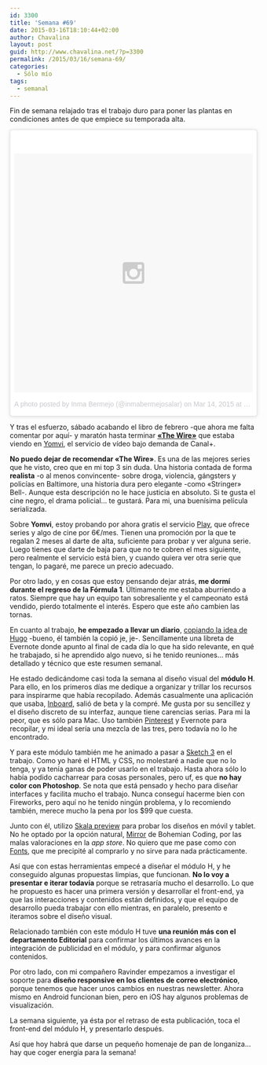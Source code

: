 ```yaml
---
id: 3300
title: 'Semana #69'
date: 2015-03-16T18:10:44+02:00
author: Chavalina
layout: post
guid: http://www.chavalina.net/?p=3300
permalink: /2015/03/16/semana-69/
categories:
  - Sólo mío
tags:
  - semanal
---
```

Fin de semana relajado tras el trabajo duro para poner las plantas en condiciones antes de que empiece su temporada alta.

<blockquote class="instagram-media" data-instgrm-version="4" style=" background:#FFF; border:0; border-radius:3px; box-shadow:0 0 1px 0 rgba(0,0,0,0.5),0 1px 10px 0 rgba(0,0,0,0.15); margin: 1px; max-width:658px; padding:0; width:99.375%; width:-webkit-calc(100% - 2px); width:calc(100% - 2px);"><div style="padding:8px;"> <div style=" background:#F8F8F8; line-height:0; margin-top:40px; padding:50% 0; text-align:center; width:100%;"> <div style=" background:url(data:image/png;base64,iVBORw0KGgoAAAANSUhEUgAAACwAAAAsCAMAAAApWqozAAAAGFBMVEUiIiI9PT0eHh4gIB4hIBkcHBwcHBwcHBydr+JQAAAACHRSTlMABA4YHyQsM5jtaMwAAADfSURBVDjL7ZVBEgMhCAQBAf//42xcNbpAqakcM0ftUmFAAIBE81IqBJdS3lS6zs3bIpB9WED3YYXFPmHRfT8sgyrCP1x8uEUxLMzNWElFOYCV6mHWWwMzdPEKHlhLw7NWJqkHc4uIZphavDzA2JPzUDsBZziNae2S6owH8xPmX8G7zzgKEOPUoYHvGz1TBCxMkd3kwNVbU0gKHkx+iZILf77IofhrY1nYFnB/lQPb79drWOyJVa/DAvg9B/rLB4cC+Nqgdz/TvBbBnr6GBReqn/nRmDgaQEej7WhonozjF+Y2I/fZou/qAAAAAElFTkSuQmCC); display:block; height:44px; margin:0 auto -44px; position:relative; top:-22px; width:44px;"></div></div><p style=" color:#c9c8cd; font-family:Arial,sans-serif; font-size:14px; line-height:17px; margin-bottom:0; margin-top:8px; overflow:hidden; padding:8px 0 7px; text-align:center; text-overflow:ellipsis; white-space:nowrap;"><a href="https://instagram.com/p/0M_L2Btsoz/" style=" color:#c9c8cd; font-family:Arial,sans-serif; font-size:14px; font-style:normal; font-weight:normal; line-height:17px; text-decoration:none;" target="_top">A photo posted by Inma Bermejo (@inmabermejosalar)</a> on <time style=" font-family:Arial,sans-serif; font-size:14px; line-height:17px;" datetime="2015-03-14T09:22:31+00:00">Mar 14, 2015 at 2:22am PDT</time></p></div></blockquote>
<script async defer src="//platform.instagram.com/en_US/embeds.js"></script>


Y tras el esfuerzo, sábado acabando el libro de febrero -que ahora me falta comentar por aquí- y maratón hasta terminar [**«The Wire»**](http://www.imdb.com/title/tt0306414/) que estaba viendo en [Yomvi](http://yomvi.plus.es/), el servicio de vídeo bajo demanda de Canal+.

**No puedo dejar de recomendar «The Wire»**. Es una de las mejores series que he visto, creo que en mi top 3 sin duda. Una historia contada de forma **realista** -o al menos convincente- sobre droga, violencia, gángsters y policías en Baltimore, una historia dura pero elegante -como «Stringer» Bell-. Aunque esta descripción no le hace justicia en absoluto. Si te gusta el cine negro, el drama policial… te gustará. Para mi, una buenísima película serializada.

Sobre **Yomvi**, estoy probando por ahora gratis el servicio [Play](http://tienda.plus.es/abonateacanalplus/recomendador?origen=webplayer&tematicawp=yomviplay&utm_campaign=yomvi_pluses&utm_source=home_webplayer&utm_medium=boton_yomviplay_webplayer_yomvi_pluses&utm_content=captacion_yomvi&utm_channel=pluses&utm_theme=pluses&utm_term=tno), que ofrece series y algo de cine por 6€/mes. Tienen una promoción por la que te regalan 2 meses al darte de alta, suficiente para probar y ver alguna serie. Luego tienes que darte de baja para que no te cobren el mes siguiente, pero realmente el servicio está bien, y cuando quiera ver otra serie que tengan, lo pagaré, me parece un precio adecuado.

Por otro lado, y en cosas que estoy pensando dejar atrás, **me dormí durante el regreso de la Fórmula 1**. Últimamente me estaba aburriendo a ratos. Siempre que hay un equipo tan sobresaliente y el campeonato está vendido, pierdo totalmente el interés. Espero que este año cambien las tornas.

En cuanto al trabajo, **he empezado a llevar un diario**, [copiando la idea de Hugo](http://infa.me/diario-de-trabajo/) -bueno, él también la copió je, je-. Sencillamente una libreta de Evernote donde apunto al final de cada día lo que ha sido relevante, en qué he trabajado, si he aprendido algo nuevo, si he tenido reuniones… más detallado y técnico que este resumen semanal.

He estado dedicándome casi toda la semana al diseño visual del **módulo H**. Para ello, en los primeros días me dedique a organizar y trillar los recursos para inspirarme que había recopilado. Además casualmente una aplicación que usaba, [Inboard](http://www.inboardapp.com/), salió de beta y la compré. Me gusta por su sencillez y el diseño discreto de su interfaz, aunque tiene carencias serias. Para mi la peor, que es sólo para Mac. Uso también [Pinterest](https://www.pinterest.com/chavalina/pins/) y Evernote para recopilar, y mi ideal sería una mezcla de las tres, pero todavía no lo he encontrado.

Y para este módulo también me he animado a pasar a [Sketch 3](http://bohemiancoding.com/sketch/) en el trabajo. Como yo haré el HTML y CSS, no molestaré a nadie que no lo tenga, y ya tenía ganas de poder usarlo en el trabajo. Hasta ahora sólo lo había podido cacharrear para cosas personales, pero uf, es que **no hay color con Photoshop**. Se nota que está pensado y hecho para diseñar interfaces y facilita mucho el trabajo. Nunca conseguí hacerme bien con Fireworks, pero aquí no he tenido ningún problema, y lo recomiendo también, merece mucho la pena por los $99 que cuesta.

Junto con él, utilizo [Skala preview](http://bjango.com/help/skalapreview/sketch/) para probar los diseños en móvil y tablet. No he optado por la opción natural, [Mirror](https://itunes.apple.com/us/app/sketch-mirror/id677296955?mt=8) de Bohemian Coding, por las malas valoraciones en la _app store_. No quiero que me pase como con [Fonts](http://bohemiancoding.tumblr.com/post/67362988233/announcing-fonts), que me precipité al comprarlo y no sirve para nada prácticamente.

Así que con estas herramientas empecé a diseñar el módulo H, y he conseguido algunas propuestas limpias, que funcionan. **No lo voy a presentar e iterar todavía** porque se retrasaría mucho el desarrollo. Lo que he propuesto es hacer una primera versión y desarrollar el front-end, ya que las interacciones y contenidos están definidos, y que el equipo de desarrollo pueda trabajar con ello mientras, en paralelo, presento e iteramos sobre el diseño visual.

Relacionado también con este módulo H tuve **una reunión más con el departamento Editorial** para confirmar los últimos avances en la integración de publicidad en el módulo, y para confirmar algunos contenidos.

Por otro lado, con mi compañero Ravinder empezamos a investigar el soporte para **diseño responsive en los clientes de correo electrónico**, porque tenemos que hacer unos cambios en nuestras newsletter. Ahora mismo en Android funcionan bien, pero en iOS hay algunos problemas de visualización.

La semana siguiente, ya ésta por el retraso de esta publicación, toca el front-end del módulo H, y presentarlo después.

Así que hoy habrá que darse un pequeño homenaje de pan de longaniza… hay que coger energía para la semana!